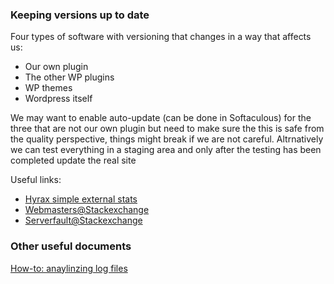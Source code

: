 




### Keeping versions up to date

Four types of software with versioning that changes in a way that affects us:
* Our own plugin
* The other WP plugins
* WP themes
* Wordpress itself

We may want to enable auto-update (can be done in Softaculous) for the three that are not our own plugin but need to make sure the this is safe from the quality perspective, things might break if we are not careful. Altrnatively we can test everything in a staging area and only after the testing has been completed update the real site


Useful links:

* [Hyrax simple external stats](http://stats.hyrax.arvixe.com/)
* [Webmasters@Stackexchange](http://webmasters.stackexchange.com/)
* [Serverfault@Stackexchange](http://serverfault.com/)


### Other useful documents

[How-to: anaylinzing log files](howto/alanyzing-log-files.md)



